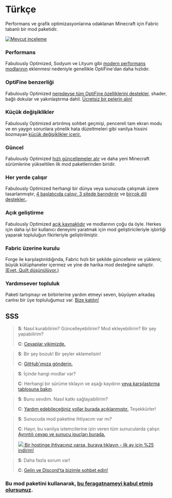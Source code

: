# Türkçe

Performans ve grafik optimizasyonlarına odaklanan Minecraft için Fabric tabanlı bir mod paketidir.

[![Mevcut inceleme](https://img.youtube.com/vi/Vj7S5_4Rkfg/maxresdefault.jpg)](https://www.youtube.com/watch?v=Vj7S5_4Rkfg)

### Performans

Fabulously Optimized, Sodyum ve Lityum gibi [modern performans modlarının][1] eklenmesi nedeniyle genellikle OptiFine'dan daha hızlıdır.

### OptiFine benzerliği

Fabulously Optimized [neredeyse tüm OptiFine özelliklerini destekler][2], shader, bağlı dokular ve yakınlaştırma dahil. [Ücretsiz bir pelerin alın!][3]

### Küçük değişiklikler

Fabulously Optimized artırılmış sohbet geçmişi, pencereli tam ekran modu ve en yaygın sorunlara yönelik hata düzeltmeleri gibi vanilya hissini bozmayan [küçük değişiklikler içerir.][4]

### Güncel

Fabulously Optimized [hızlı güncellemeler alır][5] ve daha yeni Minecraft sürümlerine yükseltilen ilk mod paketlerinden biridir.

### Her yerde çalışır

Fabulously Optimized herhangi bir dünya veya sunucuda çalışmak üzere tasarlanmıştır, [4 başlatıcıda çalışır, 3 sitede barındırılır][6] ve [birçok dili destekler.][7].

### Açık geliştirme

Fabulously Optimized [açık kaynaklıdır][8] ve modlarının çoğu da öyle. Herkes için daha iyi bir kullanıcı deneyimi yaratmak için mod geliştiricileriyle işbirliği yaparak topluluğun fikirleriyle geliştirilmiştir.

### Fabric üzerine kurulu

Forge ile karşılaştırıldığında, Fabric hızlı bir şekilde güncellenir ve yüklenir, büyük kütüphaneler içermez ve yine de harika mod desteğine sahiptir. [(Evet, Quilt düşünülüyor.)][9]

### Yardımsever topluluk

Paketi tartışmayı ve birbirlerine yardım etmeyi seven, büyüyen arkadaş canlısı bir üye topluluğumuz var. [Bize katılın!][10]

## SSS

> **S**: Nasıl kurabilirim? Güncelleyebilirim? Mod ekleyebilirim? Bir şey yapabilirim?
> 
> **C**: [Cevaplar vikimizde.][11]


> **S**: Bir şey bozuk! Bir şeyler eklemelisin!
> 
> **C**: [GitHub'ımıza gönderin.][8]


> **S**: İçinde hangi modlar var? 
> 
> **C**: Herhangi bir sürüme tıklayın ve aşağı kaydırın [veya karşılaştırma tablosuna bakın][12].


> **S**: Bunu sevdim. Nasıl katkı sağlayabilirim?
> 
> **C**: [Yardım edebileceğiniz yollar burada açıklanmıştır.][16] Teşekkürler!


> **S**: Sunucuda mod paketine ihtiyacım var mı?
> 
> **C**: Hayır, bu vanilya istemcilerine izin veren tüm sunucularda çalışır. [Ayrıntılı cevap ve sunucu ipuçları burada.][13] 
> 
> [![](https://i.ibb.co/gr9mSxW/image.png) Bir hostinge ihtiyacınız varsa, buraya tıklayın - ilk ay için %25 indirim!][14]


> **S**: Daha fazla sorum var!
> 
> **C**: [Gelin ve Discord'ta bizimle sohbet edin!][10]

### Bu mod paketini kullanarak, [bu feragatnameyi kabul etmiş olursunuz][15].

[1]: https://github.com/Fabulously-Optimized/fabulously-optimized/blob/main/INCLUDED-MODS.md#smooth
[2]: https://fabulously-optimized.gitbook.io/modpack/readme/give-up-optifine
[3]: https://fabulously-optimized.gitbook.io/modpack/readme/free-cape
[4]: https://github.com/Fabulously-Optimized/fabulously-optimized/blob/main/INCLUDED-MODS.md#functional
[5]: https://github.com/Fabulously-Optimized/fabulously-optimized/blob/main/CHANGELOG.md
[6]: https://github.com/Fabulously-Optimized/fabulously-optimized#downloads
[7]: https://fabulously-optimized.gitbook.io/modpack/readme/language-support
[8]: https://github.com/Fabulously-Optimized/fabulously-optimized
[9]: https://github.com/Fabulously-Optimized/fabulously-optimized/issues/257
[10]: https://discord.gg/yxaXtaQqdB
[11]: https://fabulously-optimized.gitbook.io/modpack/
[12]: https://github.com/Fabulously-Optimized/fabulously-optimized/blob/main/INCLUDED-MODS.md
[13]: https://fabulously-optimized.gitbook.io/modpack/readme/server-setup
[14]: https://www.bisecthosting.com/clients/aff.php?aff=2604
[15]: https://github.com/Fabulously-Optimized/fabulously-optimized#disclaimers
[16]: https://github.com/Fabulously-Optimized/fabulously-optimized/blob/main/CONTRIBUTING.md
